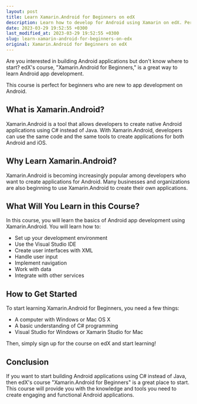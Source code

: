```yaml
---
layout: post
title: Learn Xamarin.Android for Beginners on edX
description: Learn how to develop for Android using Xamarin on edX. Perfect for beginners and those new to app development on Android.
date: 2023-03-29 19:52:55 +0300
last_modified_at: 2023-03-29 19:52:55 +0300
slug: learn-xamarin-android-for-beginners-on-edx
original: Xamarin.Android for Beginners on edX
---
```


Are you interested in building Android applications but don't know where to start? edX's course, "Xamarin.Android for Beginners," is a great way to learn Android app development. 

This course is perfect for beginners who are new to app development on Android.

## What is Xamarin.Android?

Xamarin.Android is a tool that allows developers to create native Android applications using C# instead of Java. With Xamarin.Android, developers can use the same code and the same tools to create applications for both Android and iOS. 

## Why Learn Xamarin.Android?

Xamarin.Android is becoming increasingly popular among developers who want to create applications for Android. Many businesses and organizations are also beginning to use Xamarin.Android to create their own applications. 

## What Will You Learn in this Course?

In this course, you will learn the basics of Android app development using Xamarin.Android. You will learn how to:

- Set up your development environment
- Use the Visual Studio IDE
- Create user interfaces with XML
- Handle user input
- Implement navigation
- Work with data
- Integrate with other services

## How to Get Started

To start learning Xamarin.Android for Beginners, you need a few things:

- A computer with Windows or Mac OS X
- A basic understanding of C# programming
- Visual Studio for Windows or Xamarin Studio for Mac

Then, simply sign up for the course on edX and start learning!

## Conclusion

If you want to start building Android applications using C# instead of Java, then edX's course "Xamarin.Android for Beginners" is a great place to start. This course will provide you with the knowledge and tools you need to create engaging and functional Android applications.